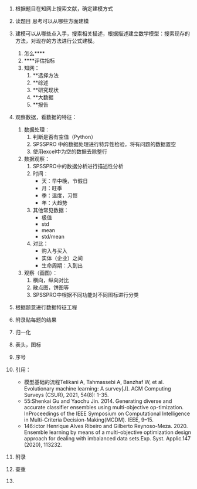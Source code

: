 1. 根据题目在知网上搜索文献，确定建模方式
2. 读题目 思考可以从哪些方面建模
3. 建模可以从哪些点入手，搜索相关描述，根据描述建立数学模型：搜索现存的方法，对现存的方法进行公式建模。
   1. 怎么****
   2. ****评估指标
   3. 知网：
      1. **选择方法
      2. **综述
      3. **研究现状
      3. **大数据
      3. **报告
4. 观察数据，看数据的特征：
   1. 数据处理：
      1. 判断是否有空值（Python）
      2. SPSSPRO 中的数据处理进行特异性检验，将有问题的数据置空
      3. 使用excel中为空的数据去除整行
   2. 数据观察：
      1. SPSSPRO中的数据分析进行描述性分析
      2. 时间：
         - 天：早中晚，节假日
         - 月：旺季
         - 季：温度，习惯
         - 年：大趋势
      3. 其他常见数据：
         - 极值
         - std
         - mean
         - std/mean
      4. 对比：
         - 购入与买入
         - 实体（企业）之间
         - 生命周期：入到出
   3. 观察（画图）：
      1. 横向，纵向对比
      2. 散点图，饼图等
      3. SPSSPRO中根据不同功能对不同图标进行分类
5. 根据题意进行数据特征工程
6. 附录贴每题的结果
7. 归一化
8. 表头，图标
9. 序号
10. 引用：
    - 模型基础的流程Telikani A, Tahmassebi A, Banzhaf W, et al. Evolutionary machine learning: A survey[J]. ACM Computing Surveys (CSUR), 2021, 54(8): 1-35.
    - 55:Shenkai Gu and Yaochu Jin. 2014. Generating diverse and accurate classifier ensembles using multi-objective op-timization. InProceedings of the IEEE Symposium on Computational Intelligence in Multi-Criteria Decision-Making(MCDM). IEEE, 9–15.
    - 146:ictor Henrique Alves Ribeiro and Gilberto Reynoso-Meza. 2020. Ensemble learning by means of a multi-objective optimization design approach for dealing with imbalanced data sets.Exp. Syst. Applic.147 (2020), 113232.

11. 附录
12. 查重
13. 